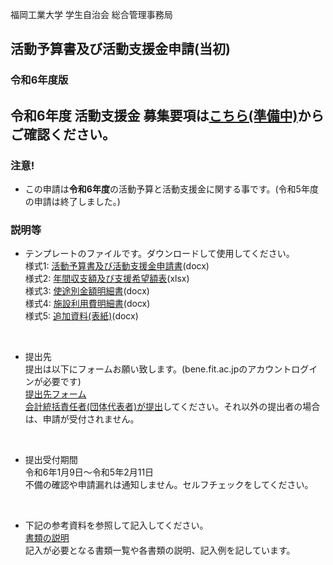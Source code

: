 福岡工業大学 学生自治会 総合管理事務局

## 活動予算書及び活動支援金申請(当初)
### 令和6年度版
  
## 令和6年度 活動支援金 募集要項は[こちら(準備中)]()からご確認ください。  


### 注意!
- この申請は**令和6年度**の活動予算と活動支援金に関する事です。(令和5年度の申請は終了しました。)


### 説明等
- テンプレートのファイルです。ダウンロードして使用してください。  
様式1: [活動予算書及び活動支援金申請書](https://github.com/fit-sogokanri/documents/raw/main/budget-and-grant/inital/distribution/%E6%B4%BB%E5%8B%95%E4%BA%88%E7%AE%97%E6%9B%B8%E5%8F%8A%E3%81%B3%E6%B4%BB%E5%8B%95%E6%94%AF%E6%8F%B4%E9%87%91%E7%94%B3%E8%AB%8B%E6%9B%B8-%E3%83%86%E3%83%B3%E3%83%97%E3%83%AC%E3%83%BC%E3%83%88.docx)(docx)  
様式2: [年間収支額及び支援希望額表](https://github.com/fit-sogokanri/documents/raw/main/budget-and-grant/inital/distribution/%E5%B9%B4%E9%96%93%E5%8F%8E%E6%94%AF%E9%A1%8D%E5%8F%8A%E3%81%B3%E6%94%AF%E6%8F%B4%E5%B8%8C%E6%9C%9B%E9%A1%8D%E8%A1%A8-%E3%83%86%E3%83%B3%E3%83%97%E3%83%AC%E3%83%BC%E3%83%88.xlsx)(xlsx)  
様式3: [使途別金額明細書](https://github.com/fit-sogokanri/documents/raw/main/budget-and-grant/inital/distribution/%E4%BD%BF%E9%80%94%E5%88%A5%E9%87%91%E9%A1%8D%E6%98%8E%E7%B4%B0%E6%9B%B8-%E3%83%86%E3%83%B3%E3%83%97%E3%83%AC%E3%83%BC%E3%83%88.docx)(docx)  
様式4: [施設利用費明細書](https://github.com/fit-sogokanri/documents/raw/main/budget-and-grant/inital/distribution/%E6%96%BD%E8%A8%AD%E5%88%A9%E7%94%A8%E8%B2%BB%E6%98%8E%E7%B4%B0%E6%9B%B8-%E3%83%86%E3%83%B3%E3%83%97%E3%83%AC%E3%83%BC%E3%83%88.docx)(docx)  
様式5: [追加資料(表紙)](https://github.com/fit-sogokanri/documents/raw/main/budget-and-grant/inital/distribution/%E6%B4%BB%E5%8B%95%E4%BA%88%E7%AE%97%E6%9B%B8%E5%8F%8A%E3%81%B3%E6%B4%BB%E5%8B%95%E6%94%AF%E6%8F%B4%E9%87%91%E7%94%B3%E8%AB%8B%E6%9B%B8%20%E8%BF%BD%E5%8A%A0%E8%B3%87%E6%96%99%20%E8%A1%A8%E7%B4%99%E3%83%86%E3%83%B3%E3%83%97%E3%83%AC%E3%83%BC%E3%83%88.docx)(docx)  
<br>

- 提出先  
提出は以下にフォームお願い致します。(bene.fit.ac.jpのアカウントログインが必要です)  
[提出先フォーム](https://forms.office.com/r/yPHhtDSyH7)  
<ins>会計統括責任者(団体代表者)が提出</ins>してください。それ以外の提出者の場合は、申請が受付されません。
<br>

- 提出受付期間  
令和6年1月9日～令和5年2月11日  
不備の確認や申請漏れは通知しません。セルフチェックをしてください。
<br>

- 下記の参考資料を参照して記入してください。  
[書類の説明](./docs/書類の説明.md)  
記入が必要となる書類一覧や各書類の説明、記入例を記しています。 
